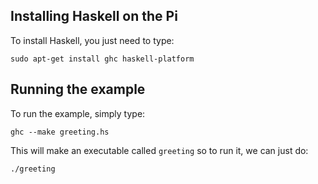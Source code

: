 ## Installing Haskell on the Pi

To install Haskell, you just need to type:

    sudo apt-get install ghc haskell-platform

## Running the example

To run the example, simply type:

    ghc --make greeting.hs

This will make an executable called `greeting` so to run it, we can just do:

    ./greeting
